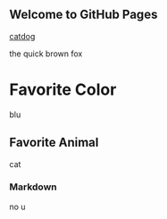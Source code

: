 ## Welcome to GitHub Pages


[catdog](https://icatcare.org/app/uploads/2018/06/Layer-1704-1920x840.jpg)

the quick brown fox

# Favorite Color
blu
## Favorite Animal
cat
### Markdown
no u
